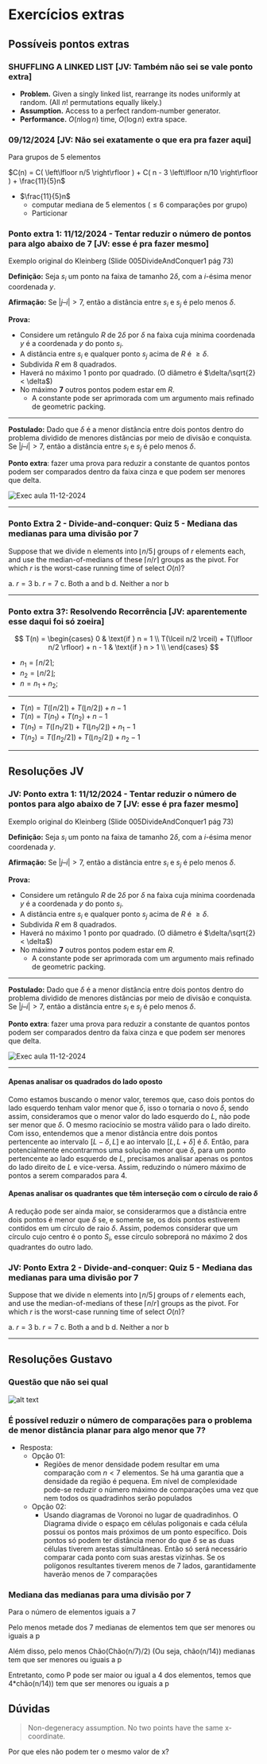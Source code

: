 # Exercícios extras

<!--
⌊x⌋: chão \left\lfloor floor
⌈x⌉: teto \left\rroof roof ceil
-->

## Possíveis pontos extras

### SHUFFLING A LINKED LIST [JV: Também não sei se vale ponto extra]

- **Problem.** Given a singly linked list, rearrange its nodes uniformly at random. (All $n!$ permutations equally likely.)
- **Assumption.** Access to a perfect random-number generator.
- **Performance.** $O(n \log n)$ time, $O(\log n)$ extra space.

### 09/12/2024 [JV: Não sei exatamente o que era pra fazer aqui]

Para grupos de 5 elementos

$C(n) = C( \left\lfloor n/5 \right\rfloor ) + C( n - 3 \left\lfloor n/10 \right\rfloor ) + \frac{11}{5}n$

- $\frac{11}{5}n$
  - computar mediana de 5 elementos ($\leq 6$ comparações por grupo)
  - Particionar

### Ponto extra 1: 11/12/2024 - Tentar reduzir o número de pontos para algo abaixo de 7 [JV: esse é pra fazer mesmo]

Exemplo original do Kleinberg (Slide 005DivideAndConquer1 pág 73)

**Definição:** Seja $s_i$ um ponto na faixa de tamanho $2 \delta$, com a $i$-ésima menor coordenada $y$.

**Afirmação:** Se $|j – i| > 7$, então a distância entre $s_i$ e $s_j$ é pelo menos $\delta$.

**Prova:**

- Considere um retângulo $R$ de $2 \delta$ por $\delta$ na faixa cuja mínima coordenada $y$ é a coordenada $y$ do ponto $s_i$.
- A distância entre $s_i$ e qualquer ponto $s_j$ acima de $R$ é $\geq \delta$.
- Subdivida $R$ em 8 quadrados.
- Haverá no máximo 1 ponto por quadrado. (O diâmetro é $\delta/\sqrt{2} < \delta$)
- No máximo **7** outros pontos podem estar em $R$.
  - A constante pode ser aprimorada com um argumento mais refinado de geometric packing.

---

**Postulado:** Dado que $\delta$ é a menor distância entre dois pontos dentro do problema dividido de menores distâncias por meio de divisão e conquista. Se $|j – i| > 7$, então a distância entre $s_i$ e $s_j$ é pelo menos $\delta$.

**Ponto extra**: fazer uma prova para reduzir a constante de quantos pontos podem ser comparados dentro da faixa cinza e que podem ser menores que delta.

![Exec aula 11-12-2024](<Img/005DivideAndConquer_73.png>)

---

### Ponto Extra 2 - Divide-and-conquer: Quiz 5 - Mediana das medianas para uma divisão por 7

Suppose that we divide n elements into $⌊ n/5 ⌋$ groups of $r$ elements each, and use the median-of-medians of these $⌈ n / r ⌉$ groups as the pivot. For which $r$ is the worst-case running time of select $O(n)$?

a. $r = 3$
b. $r = 7$
c. Both a and b
d. Neither a nor b

---

### Ponto extra 3?: Resolvendo Recorrência [JV: aparentemente esse daqui foi só zoeira]

$$
T(n) =
\begin{cases}
  0                                                       & \text{if } n = 1 \\
  T(\lceil n/2 \rceil) + T(\lfloor n/2 \rfloor) + n - 1   & \text{if } n > 1 \\
\end{cases}
$$

- $n_1 = \lceil n/2 \rceil$;
- $n_2 = \lfloor n/2 \rfloor$;
- $n = n_1 + n_2$;

---

- $T(n) = T(\lceil n/2 \rceil) + T(\lfloor n/2 \rfloor) + n - 1$
- $T(n) = T(n_1) + T(n_2) + n - 1$
- $T(n_1) = T(\lceil n_1/2 \rceil) + T(\lfloor n_1/2 \rfloor) + n_1 - 1$
- $T(n_2) = T(\lceil n_2/2 \rceil) + T(\lfloor n_2/2 \rfloor) + n_2 - 1$

---

## Resoluções JV

### JV: Ponto extra 1: 11/12/2024 - Tentar reduzir o número de pontos para algo abaixo de 7 [JV: esse é pra fazer mesmo]

Exemplo original do Kleinberg (Slide 005DivideAndConquer1 pág 73)

**Definição:** Seja $s_i$ um ponto na faixa de tamanho $2 \delta$, com a $i$-ésima menor coordenada $y$.

**Afirmação:** Se $|j – i| > 7$, então a distância entre $s_i$ e $s_j$ é pelo menos $\delta$.

**Prova:**

- Considere um retângulo $R$ de $2 \delta$ por $\delta$ na faixa cuja mínima coordenada $y$ é a coordenada $y$ do ponto $s_i$.
- A distância entre $s_i$ e qualquer ponto $s_j$ acima de $R$ é $\geq \delta$.
- Subdivida $R$ em 8 quadrados.
- Haverá no máximo 1 ponto por quadrado. (O diâmetro é $\delta/\sqrt{2} < \delta$)
- No máximo **7** outros pontos podem estar em $R$.
  - A constante pode ser aprimorada com um argumento mais refinado de geometric packing.

---

**Postulado:** Dado que $\delta$ é a menor distância entre dois pontos dentro do problema dividido de menores distâncias por meio de divisão e conquista. Se $|j – i| > 7$, então a distância entre $s_i$ e $s_j$ é pelo menos $\delta$.

**Ponto extra**: fazer uma prova para reduzir a constante de quantos pontos podem ser comparados dentro da faixa cinza e que podem ser menores que delta.

![Exec aula 11-12-2024](<Img/005DivideAndConquer_73.png>)

---

#### Apenas analisar os quadrados do lado oposto

Como estamos buscando o menor valor, teremos que, caso dois pontos do lado esquerdo tenham valor menor que $\delta$, isso o tornaria o novo $\delta$, sendo assim, consideramos que o menor valor do lado esquerdo do $L$, não pode ser menor que $\delta$. O mesmo raciocínio se mostra válido para o lado direito. Com isso, entendemos que a menor distância entre dois pontos pertencente ao intervalo $[L - \delta, L]$ e ao intervalo $[L, L + \delta]$ é $\delta$. Então, para potencialmente encontrarmos uma solução menor que $\delta$, para um ponto pertencente ao lado esquerdo de $L$, precisamos analisar apenas os pontos do lado direito de $L$ e vice-versa. Assim, reduzindo o número máximo de pontos a serem comparados para 4.

#### Apenas analisar os quadrantes que têm interseção com o círculo de raio $\delta$

A redução pode ser ainda maior, se considerarmos que a distância entre dois pontos é menor que $\delta$ se, e somente se, os dois pontos estiverem contidos em um círculo de raio $\delta$. Assim, podemos considerar que um círculo cujo centro é o ponto $S_i$, esse círculo sobreporá no máximo 2 dos quadrantes do outro lado.

### JV: Ponto Extra 2 - Divide-and-conquer: Quiz 5 - Mediana das medianas para uma divisão por 7

Suppose that we divide n elements into $⌊ n/5 ⌋$ groups of $r$ elements each, and use the median-of-medians of these $⌈ n / r ⌉$ groups as the pivot. For which $r$ is the worst-case running time of select $O(n)$?

a. $r = 3$
b. $r = 7$
c. Both a and b
d. Neither a nor b

---

## Resoluções Gustavo

### Questão que não sei qual

![alt text](<Img/Resolução Tarefa Extra Gustavo.jpg>)

### É possível reduzir o número de comparações para o problema de menor distância planar para algo menor que 7?

- Resposta:
  - Opção 01:
    - Regiões de menor densidade podem resultar em uma comparação com $n < 7$ elementos. Se há uma garantia que a densidade da região é pequena. Em nível de complexidade pode-se reduzir o número máximo de comparações uma vez que nem todos os quadradinhos serão populados
  - Opção 02:
    - Usando diagramas de Voronoi no lugar de quadradinhos. O Diagrama divide o espaço em células poligonais e cada célula possui os pontos mais próximos de um ponto específico. Dois pontos só podem ter distância menor do que $\delta$ se as duas células tiverem arestas simultâneas. Então só será necessário comparar cada ponto com suas arestas vizinhas. Se os polígonos resultantes tiverem menos de 7 lados, garantidamente haverão menos de 7 comparações

### Mediana das medianas para uma divisão por 7

Para o número de elementos iguais a 7

Pelo menos metade dos 7 medianas de elementos tem que ser menores ou iguais a p

Além disso, pelo menos Chão(Chão(n/7)/2) (Ou seja, chão(n/14)) medianas tem que ser menores ou iguais a p

Entretanto, como P pode ser maior ou igual a 4 dos elementos, temos que 4*chão(n/14)) tem que ser menores ou iguais a p

## Dúvidas

> Non-degeneracy assumption. No two points have the same x-coordinate.

Por que eles não podem ter o mesmo valor de x?

